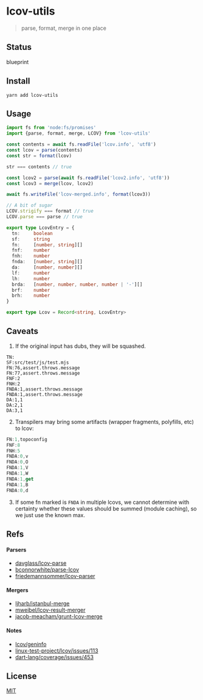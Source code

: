 # lcov-utils
> parse, format, merge in one place

## Status
blueprint

## Install
```shell
yarn add lcov-utils
```

## Usage
```ts
import fs from 'node:fs/promises'
import {parse, format, merge, LCOV} from 'lcov-utils'

const contents = await fs.readFile('lcov.info', 'utf8')
const lcov = parse(contents)
const str = format(lcov)

str === contents // true

const lcov2 = parse(await fs.readFile('lcov2.info', 'utf8'))
const lcov3 = merge(lcov, lcov2)

await fs.writeFile('lcov-merged.info', format(lcov3))

// A bit of sugar
LCOV.strigify === format // true
LCOV.parse === parse // true
```

```ts
export type LcovEntry = {
  tn:     boolean
  sf:     string
  fn:     [number, string][]
  fnf:    number
  fnh:    number
  fnda:   [number, string][]
  da:     [number, number][]
  lf:     number
  lh:     number
  brda:   [number, number, number, number | '-'][]
  brf:    number
  brh:    number
}

export type Lcov = Record<string, LcovEntry>
```

## Caveats
1. If the original input has dubs, they will be squashed.
```lcov
TN:
SF:src/test/js/test.mjs
FN:76,assert.throws.message
FN:77,assert.throws.message
FNF:2
FNH:2
FNDA:1,assert.throws.message
FNDA:1,assert.throws.message
DA:1,1
DA:2,1
DA:3,1
```
2. Transpilers may bring some artifacts (wrapper fragments, polyfills, etc) to lcov:
```ts
FN:1,topoconfig
FNF:8
FNH:5
FNDA:0,v
FNDA:0,O
FNDA:1,V
FNDA:1,W
FNDA:1,get
FNDA:1,B
FNDA:0,d
```
3. If some fn marked is `FNDA` in multiple lcovs, we cannot determine with certainty whether these values should be summed (module caching), so we just use the known max.

## Refs
#### Parsers
* [davglass/lcov-parse](https://github.com/davglass/lcov-parse)
* [bconnorwhite/parse-lcov](https://github.com/bconnorwhite/parse-lcov)
* [friedemannsommer/lcov-parser](https://github.com/friedemannsommer/lcov-parser)

#### Mergers
* [ljharb/istanbul-merge](https://github.com/ljharb/istanbul-merge)
* [mweibel/lcov-result-merger](https://github.com/mweibel/lcov-result-merger)
* [jacob-meacham/grunt-lcov-merge](https://github.com/jacob-meacham/grunt-lcov-merge)

#### Notes
* [lcov/geninfo](https://manpages.debian.org/stretch/lcov/geninfo.1.en.html#FILES)
* [linux-test-project/lcov/issues/113](https://github.com/linux-test-project/lcov/issues/113)
* [dart-lang/coverage/issues/453](https://github.com/dart-lang/coverage/issues/453)

## License
[MIT](./LICENSE)
